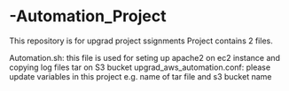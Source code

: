 # -Automation_Project

This repository is for upgrad project ssignments Project contains 2 files.

Automation.sh: this file is used for seting up apache2 on ec2 instance and copying log files tar on S3 bucket
upgrad_aws_automation.conf: please update variables in this project e.g. name of tar file and s3 bucket name

